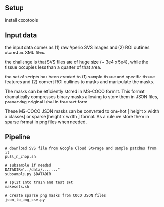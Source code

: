 
## Setup

install cocotools

## Input data

the input data comes as
 (1) raw Aperio SVS images and 
 (2) ROI outlines stored as XML files.

the challenge is that SVS files are of huge size (~ 3e4 x 5e4),
while the tissue occupies less than a quarter of that area.

the set of scripts has been created to 
 (1) sample tissue and specific tissue features and
 (2) convert ROI outlines to masks and manipulate the masks.

The masks can be efficiently stored in MS-COCO format. 
This format dramatically compresses binary masks allowing to
store them in JSON files, preserving original label in free text form.

These MS-COCO JSON masks can be converted to one-hot [ height x width x classes] or sparse [height x width ] format. As a rule we store them in sparse format in png files when needed.

## Pipeline

    # download SVS file from Google Cloud Storage and sample patches from it
    pull_n_chop.sh

    # subsample if needed
    DATADIR="../data/......."
    subsample.py $DATADIR

    # split into train and test set
    makesets.sh

    # create sparse png masks from COCO JSON files
    json_to_png_csv.py
